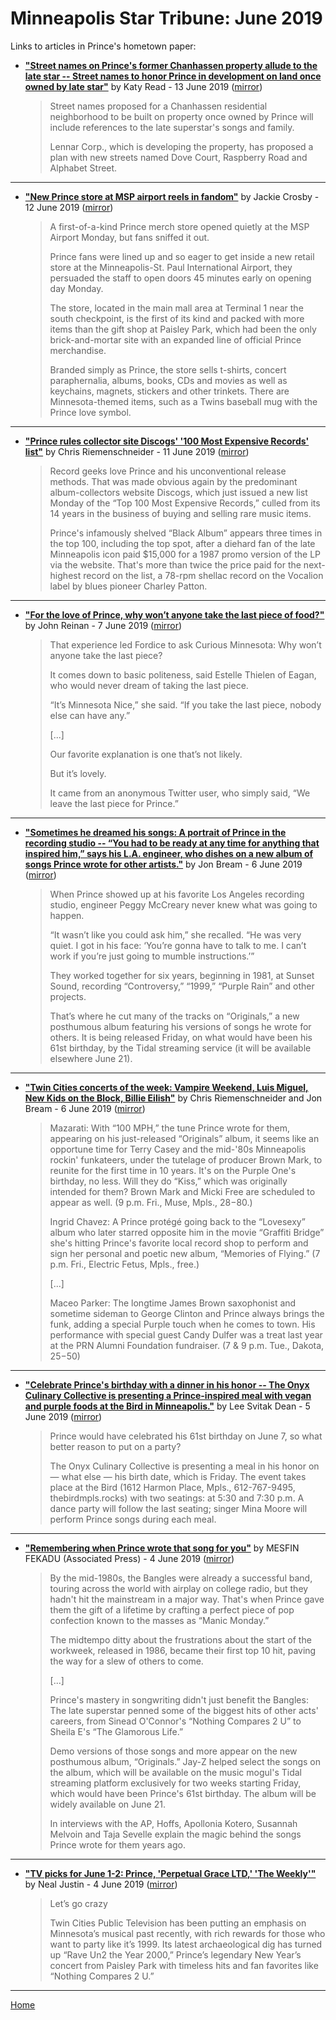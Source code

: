 # Minneapolis Star Tribune: June 2019

Links to articles in Prince's hometown paper:

 - [**"Street names on Prince's former Chanhassen property allude to the late star -- Street names to honor Prince in development on land once owned by late star"**](http://www.startribune.com/street-names-for-chanhassen-development-on-prince-s-former-property-allude-to-the-late-star/511245822/) by Katy Read - 13 June 2019 ([mirror](https://web.archive.org/web/*/http://www.startribune.com/street-names-for-chanhassen-development-on-prince-s-former-property-allude-to-the-late-star/511245822/))

    > Street names proposed for a Chanhassen residential neighborhood to be built on property once owned by Prince will include references to the late superstar's songs and family.
    > 
    > Lennar Corp., which is developing the property, has proposed a plan with new streets named Dove Court, Raspberry Road and Alphabet Street.

----

 - [**"New Prince store at MSP airport reels in fandom"**](http://www.startribune.com/new-prince-store-at-msp-airport-reels-in-fandom/511212802/) by Jackie Crosby - 12 June 2019 ([mirror](https://web.archive.org/web/*/http://www.startribune.com/new-prince-store-at-msp-airport-reels-in-fandom/511212802/))

    > A first-of-a-kind Prince merch store opened quietly at the MSP Airport Monday, but fans sniffed it out.
    > 
    > Prince fans were lined up and so eager to get inside a new retail store at the Minneapolis-St. Paul International Airport, they persuaded the staff to open doors 45 minutes early on opening day Monday.
    > 
    > The store, located in the main mall area at Terminal 1 near the south checkpoint, is the first of its kind and packed with more items than the gift shop at Paisley Park, which had been the only brick-and-mortar site with an expanded line of official Prince merchandise.
    > 
    > Branded simply as Prince, the store sells t-shirts, concert paraphernalia, albums, books, CDs and movies as well as keychains, magnets, stickers and other trinkets. There are Minnesota-themed items, such as a Twins baseball mug with the Prince love symbol.

----

 - [**"Prince rules collector site Discogs' '100 Most Expensive Records' list"**](http://www.startribune.com/prince-rules-collector-site-discogs-100-most-expensive-records-list/511122062/) by Chris Riemenschneider - 11 June 2019 ([mirror](https://web.archive.org/web/*/http://www.startribune.com/prince-rules-collector-site-discogs-100-most-expensive-records-list/511122062/))

    > Record geeks love Prince and his unconventional release methods. That was made obvious again by the predominant album-collectors website Discogs, which just issued a new list Monday of the “Top 100 Most Expensive Records,” culled from its 14 years in the business of buying and selling rare music items.
    > 
    > Prince's infamously shelved “Black Album” appears three times in the top 100, including the top spot, after a diehard fan of the late Minneapolis icon paid $15,000 for a 1987 promo version of the LP via the website. That's more than twice the price paid for the next-highest record on the list, a 78-rpm shellac record on the Vocalion label by blues pioneer Charley Patton.

----

 - [**"For the love of Prince, why won’t anyone take the last piece of food?"**](http://www.startribune.com/why-won-t-anyone-take-the-last-piece-of-food/510139261/) by John Reinan - 7 June 2019 ([mirror](https://web.archive.org/web/*/http://www.startribune.com/why-won-t-anyone-take-the-last-piece-of-food/510139261/))

    > That experience led Fordice to ask Curious Minnesota: Why won’t anyone take the last piece?
    > 
    > It comes down to basic politeness, said Estelle Thielen of Eagan, who would never dream of taking the last piece.
    > 
    > “It’s Minnesota Nice,” she said. “If you take the last piece, nobody else can have any.”
    > 
    > [...]
    > 
    > Our favorite explanation is one that’s not likely.
    > 
    > But it’s lovely.
    > 
    > It came from an anonymous Twitter user, who simply said, “We leave the last piece for Prince.”

----

 - [**"Sometimes he dreamed his songs: A portrait of Prince in the recording studio -- “You had to be ready at any time for anything that inspired him,” says his L.A. engineer, who dishes on a new album of songs Prince wrote for other artists."**](http://www.startribune.com/sometimes-he-dreamed-his-songs-a-portrait-of-prince-in-the-recording-studio/510918872/) by Jon Bream - 6 June 2019 ([mirror](https://web.archive.org/web/*/http://www.startribune.com/sometimes-he-dreamed-his-songs-a-portrait-of-prince-in-the-recording-studio/510918872/))

    > When Prince showed up at his favorite Los Angeles recording studio, engineer Peggy McCreary never knew what was going to happen.
    > 
    > “It wasn’t like you could ask him,” she recalled. “He was very quiet. I got in his face: ‘You’re gonna have to talk to me. I can’t work if you’re just going to mumble instructions.’”
    > 
    > They worked together for six years, beginning in 1981, at Sunset Sound, recording “Controversy,” “1999,” “Purple Rain” and other projects.
    > 
    > That’s where he cut many of the tracks on “Originals,” a new posthumous album featuring his versions of songs he wrote for others. It is being released Friday, on what would have been his 61st birthday, by the Tidal streaming service (it will be available elsewhere June 21).

----

 - [**"Twin Cities concerts of the week: Vampire Weekend, Luis Miguel, New Kids on the Block, Billie Eilish"**](http://www.startribune.com/twin-cities-concerts-of-the-week-vampire-weekend-luis-miguel-new-kids-on-the-block-billie-eilish/510910832/) by Chris Riemenschneider and Jon Bream - 6 June 2019 ([mirror](https://web.archive.org/web/*/http://www.startribune.com/twin-cities-concerts-of-the-week-vampire-weekend-luis-miguel-new-kids-on-the-block-billie-eilish/510910832/))

    > Mazarati: With “100 MPH,” the tune Prince wrote for them, appearing on his just-released “Originals” album, it seems like an opportune time for Terry Casey and the mid-'80s Minneapolis rockin' funkateers, under the tutelage of producer Brown Mark, to reunite for the first time in 10 years. It's on the Purple One's birthday, no less. Will they do “Kiss,” which was originally intended for them? Brown Mark and Micki Free are scheduled to appear as well. (9 p.m. Fri., Muse, Mpls., $28-$80.)
    > 
    > Ingrid Chavez: A Prince protégé going back to the “Lovesexy” album who later starred opposite him in the movie “Graffiti Bridge” she's hitting Prince's favorite local record shop to perform and sign her personal and poetic new album, “Memories of Flying.” (7 p.m. Fri., Electric Fetus, Mpls., free.)
    > 
    > [...]
    > 
    > Maceo Parker: The longtime James Brown saxophonist and sometime sideman to George Clinton and Prince always brings the funk, adding a special Purple touch when he comes to town. His performance with special guest Candy Dulfer was a treat last year at the PRN Alumni Foundation fundraiser. (7 & 9 p.m. Tue., Dakota, $25-$50)

----

 - [**"Celebrate Prince's birthday with a dinner in his honor -- The Onyx Culinary Collective is presenting a Prince-inspired meal with vegan and purple foods at the Bird in Minneapolis."**](http://www.startribune.com/celebrate-prince-s-birthday-with-a-dinner-in-his-honor-at-the-bird-in-minneapolis/510867202/) by Lee Svitak Dean - 5 June 2019 ([mirror](https://web.archive.org/web/*/http://www.startribune.com/celebrate-prince-s-birthday-with-a-dinner-in-his-honor-at-the-bird-in-minneapolis/510867202/))

    > Prince would have celebrated his 61st birthday on June 7, so what better reason to put on a party?
    > 
    > The Onyx Culinary Collective is presenting a meal in his honor on — what else — his birth date, which is Friday. The event takes place at the Bird (1612 Harmon Place, Mpls., 612-767-9495, thebirdmpls.rocks) with two seatings: at 5:30 and 7:30 p.m. A dance party will follow the last seating; singer Mina Moore will perform Prince songs during each meal.

----

 - [**"Remembering when Prince wrote that song for you"**](http://www.startribune.com/remembering-when-prince-wrote-that-song-for-you/510818462/) by MESFIN FEKADU (Associated Press) - 4 June 2019 ([mirror](https://web.archive.org/web/*/http://www.startribune.com/remembering-when-prince-wrote-that-song-for-you/510818462/))

    > By the mid-1980s, the Bangles were already a successful band, touring across the world with airplay on college radio, but they hadn't hit the mainstream in a major way. That's when Prince gave them the gift of a lifetime by crafting a perfect piece of pop confection known to the masses as “Manic Monday.”
    > 
    > The midtempo ditty about the frustrations about the start of the workweek, released in 1986, became their first top 10 hit, paving the way for a slew of others to come.
    > 
    > [...]
    > 
    > Prince's mastery in songwriting didn't just benefit the Bangles: The late superstar penned some of the biggest hits of other acts' careers, from Sinead O'Connor's “Nothing Compares 2 U” to Sheila E's “The Glamorous Life.”
    > 
    > Demo versions of those songs and more appear on the new posthumous album, “Originals.” Jay-Z helped select the songs on the album, which will be available on the music mogul's Tidal streaming platform exclusively for two weeks starting Friday, which would have been Prince's 61st birthday. The album will be widely available on June 21.
    > 
    > In interviews with the AP, Hoffs, Apollonia Kotero, Susannah Melvoin and Taja Sevelle explain the magic behind the songs Prince wrote for them years ago.

----

 - [**"TV picks for June 1-2: Prince, 'Perpetual Grace LTD,' 'The Weekly'"**](http://www.startribune.com/tv-picks-for-june-1-2-prince-perpetual-grace-ltd-the-weekly/510669062/) by Neal Justin - 4 June 2019 ([mirror](https://web.archive.org/web/*/http://www.startribune.com/tv-picks-for-june-1-2-prince-perpetual-grace-ltd-the-weekly/510669062/))

    > Let’s go crazy
    > 
    > Twin Cities Public Television has been putting an emphasis on Minnesota’s musical past recently, with rich rewards for those who want to party like it’s 1999. Its latest archaeological dig has turned up “Rave Un2 the Year 2000,” Prince’s legendary New Year’s concert from Paisley Park with timeless hits and fan favorites like “Nothing Compares 2 U.”

----

[Home](./)
